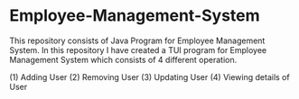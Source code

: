 # Employee-Management-System


This repository consists of Java Program for Employee Management System. 
In this repository I have created a TUI program for Employee Management System 
which consists of 4 different operation.

(1) Adding User
(2) Removing User
(3) Updating User
(4) Viewing details of User
